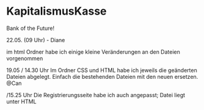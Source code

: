 # KapitalismusKasse
Bank of the Future!


22.05. (09 Uhr) - Diane

im html Ordner habe ich einige kleine Veränderungen an den Dateien vorgenommen

19.05 / 14.30 Uhr
Im Ordner CSS und HTML habe ich jeweils die geänderten Dateien abgelegt.
Einfach die bestehenden Dateien mit den neuen ersetzen.
@Can

/15.25 Uhr
Die Registrierungsseite habe ich auch angepasst; Datei liegt unter HTML
